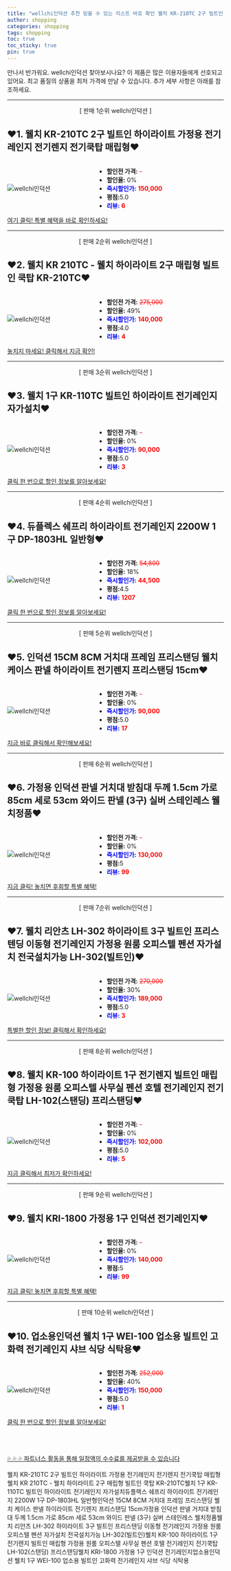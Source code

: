 ```yaml
---
title: "wellchi인덕션 추천 믿을 수 있는 리스트 바로 확인 웰치 KR-210TC 2구 빌트인 하이라이트"
author: shopping
categories: shopping
tags: shopping
toc: true
toc_sticky: true
pin: true
---
```

만나서 반가워요. wellchi인덕션 찾아보시나요? 이 제품은 많은 이용자들에게 선호되고 있어요. 최고 품질의 상품을 최저 가격에 만날 수 있습니다. 추가 세부 사항은 아래를 참조하세요.

---
<p class="toplist" style="margin: 0 auto; display: block; width: fit-content;">[ 판매 1순위 wellchi인덕션 ]</p>

<h2><strong>❤️1. 웰치 KR-210TC 2구 빌트인 하이라이트 가정용 전기레인지 전기렌지 전기쿡탑 매립형❤️</strong></h2>

<div style="display: flex; align-items: center;">
    <div style="flex: 0.4;">
        <img src="https://thumbnail6.coupangcdn.com/thumbnails/remote/230x230ex/image/vendor_inventory/b8d6/acabe859f027d65a4665c5578a2ac4128ee670793993a8e13d370852f1ad.jpg" alt="wellchi인덕션" style="max-width: 100%;">
    </div>
    <div style="flex: 0.6; margin-left: 10px;">
        <ul>
            <li><strong>할인전 가격:</strong> <del style="color: red;">-</del></li>
            <li><strong>할인율:</strong> 0%</li>
            <li><span style='color:blue'><strong>즉시할인가:</strong></span> <span style='color:red'><strong>150,000</strong></span></li>
            <li><strong>평점:</strong>5.0</li>
            <li><span style='color:blue'><strong>리뷰:</strong></span> <span style='color:red'><strong>6</strong></span></li>
        </ul>
    </div>
</div>
<div class="center">
    <a href="https://William4Davisa.github.io?lptag=AF9450613&subid=githubio&pageKey=6741245830&traceid=V0-153&itemId=15737396607&vendorItemId=82294437340" class="myButton">
        여기 클릭! 특별 혜택을 바로 확인하세요!
    </a>
</div>


---
<p class="toplist" style="margin: 0 auto; display: block; width: fit-content;">[ 판매 2순위 wellchi인덕션 ]</p>

<h2><strong>❤️2. 웰치 KR 210TC - 웰치 하이라이트 2구 매립형 빌트인 쿡탑 KR-210TC❤️</strong></h2>

<div style="display: flex; align-items: center;">
    <div style="flex: 0.4;">
        <img src="https://thumbnail10.coupangcdn.com/thumbnails/remote/230x230ex/image/vendor_inventory/0e4d/498178bb337e1e21be95b977a77257175f6cc34a0bfd34438faf3bd0703c.jpg" alt="wellchi인덕션" style="max-width: 100%;">
    </div>
    <div style="flex: 0.6; margin-left: 10px;">
        <ul>
            <li><strong>할인전 가격:</strong> <del style="color: red;">275,000</del></li>
            <li><strong>할인율:</strong> 49%</li>
            <li><span style='color:blue'><strong>즉시할인가:</strong></span> <span style='color:red'><strong>140,000</strong></span></li>
            <li><strong>평점:</strong>4.0</li>
            <li><span style='color:blue'><strong>리뷰:</strong></span> <span style='color:red'><strong>4</strong></span></li>
        </ul>
    </div>
</div>
<div class="center">
    <a href="https://William4Davisa.github.io?lptag=AF9450613&subid=githubio&pageKey=6475530107&traceid=V0-153&itemId=14151611097&vendorItemId=81398124316" class="myButton">
        놓치지 마세요! 클릭해서 지금 확인!
    </a>
</div>


---
<p class="toplist" style="margin: 0 auto; display: block; width: fit-content;">[ 판매 3순위 wellchi인덕션 ]</p>

<h2><strong>❤️3. 웰치 1구 KR-110TC 빌트인 하이라이트 전기레인지 자가설치❤️</strong></h2>

<div style="display: flex; align-items: center;">
    <div style="flex: 0.4;">
        <img src="https://thumbnail6.coupangcdn.com/thumbnails/remote/230x230ex/image/vendor_inventory/0de5/8770f072795ebb6d2343f12cfb8d91996ef1066d7bf069d5e22ee93e7f38.jpg" alt="wellchi인덕션" style="max-width: 100%;">
    </div>
    <div style="flex: 0.6; margin-left: 10px;">
        <ul>
            <li><strong>할인전 가격:</strong> <del style="color: red;">-</del></li>
            <li><strong>할인율:</strong> 0%</li>
            <li><span style='color:blue'><strong>즉시할인가:</strong></span> <span style='color:red'><strong>90,000</strong></span></li>
            <li><strong>평점:</strong>5.0</li>
            <li><span style='color:blue'><strong>리뷰:</strong></span> <span style='color:red'><strong>3</strong></span></li>
        </ul>
    </div>
</div>
<div class="center">
    <a href="https://William4Davisa.github.io?lptag=AF9450613&subid=githubio&pageKey=7551479442&traceid=V0-153&itemId=19874128130&vendorItemId=86974785502" class="myButton">
        클릭 한 번으로 할인 정보를 알아보세요!
    </a>
</div>


---
<p class="toplist" style="margin: 0 auto; display: block; width: fit-content;">[ 판매 4순위 wellchi인덕션 ]</p>

<h2><strong>❤️4. 듀플렉스 쉐프리 하이라이트 전기레인지 2200W 1구 DP-1803HL 일반형❤️</strong></h2>

<div style="display: flex; align-items: center;">
    <div style="flex: 0.4;">
        <img src="https://thumbnail10.coupangcdn.com/thumbnails/remote/230x230ex/image/rs_quotation_api/82fziviz/66eefcce3d224fbcb1a375960b39ece3.png" alt="wellchi인덕션" style="max-width: 100%;">
    </div>
    <div style="flex: 0.6; margin-left: 10px;">
        <ul>
            <li><strong>할인전 가격:</strong> <del style="color: red;">54,800</del></li>
            <li><strong>할인율:</strong> 18%</li>
            <li><span style='color:blue'><strong>즉시할인가:</strong></span> <span style='color:red'><strong>44,500</strong></span></li>
            <li><strong>평점:</strong>4.5</li>
            <li><span style='color:blue'><strong>리뷰:</strong></span> <span style='color:red'><strong>1207</strong></span></li>
        </ul>
    </div>
</div>
<div class="center">
    <a href="https://William4Davisa.github.io?lptag=AF9450613&subid=githubio&pageKey=5320162050&traceid=V0-153&itemId=7735561179&vendorItemId=81880904394" class="myButton">
        클릭 한 번으로 할인 정보를 알아보세요!
    </a>
</div>


---
<p class="toplist" style="margin: 0 auto; display: block; width: fit-content;">[ 판매 5순위 wellchi인덕션 ]</p>

<h2><strong>❤️5. 인덕션 15CM 8CM 거치대 프레임 프리스탠딩 웰치 케이스 판넬 하이라이트 전기렌지 프리스탠딩 15cm❤️</strong></h2>

<div style="display: flex; align-items: center;">
    <div style="flex: 0.4;">
        <img src="https://thumbnail9.coupangcdn.com/thumbnails/remote/230x230ex/image/vendor_inventory/7fcc/ba1723c4857fdef761dd80071e0b69183be93466e528a06d116926aaccd7.jpg" alt="wellchi인덕션" style="max-width: 100%;">
    </div>
    <div style="flex: 0.6; margin-left: 10px;">
        <ul>
            <li><strong>할인전 가격:</strong> <del style="color: red;">-</del></li>
            <li><strong>할인율:</strong> 0%</li>
            <li><span style='color:blue'><strong>즉시할인가:</strong></span> <span style='color:red'><strong>90,000</strong></span></li>
            <li><strong>평점:</strong>5.0</li>
            <li><span style='color:blue'><strong>리뷰:</strong></span> <span style='color:red'><strong>17</strong></span></li>
        </ul>
    </div>
</div>
<div class="center">
    <a href="https://William4Davisa.github.io?lptag=AF9450613&subid=githubio&pageKey=6499857269&traceid=V0-153&itemId=14306136695&vendorItemId=81551313556" class="myButton">
        지금 바로 클릭해서 확인해보세요!
    </a>
</div>


---
<p class="toplist" style="margin: 0 auto; display: block; width: fit-content;">[ 판매 6순위 wellchi인덕션 ]</p>

<h2><strong>❤️6. 가정용 인덕션 판넬 거치대 받침대 두께 1.5cm 가로 85cm 세로 53cm 와이드 판넬 (3구) 실버 스테인레스 웰치정품❤️</strong></h2>

<div style="display: flex; align-items: center;">
    <div style="flex: 0.4;">
        <img src="https://thumbnail9.coupangcdn.com/thumbnails/remote/230x230ex/image/vendor_inventory/3eef/92c2769b4ccca965859a0621e3885f4a21cc7dd3f2c0e32bdd8a566b8f4e.png" alt="wellchi인덕션" style="max-width: 100%;">
    </div>
    <div style="flex: 0.6; margin-left: 10px;">
        <ul>
            <li><strong>할인전 가격:</strong> <del style="color: red;">-</del></li>
            <li><strong>할인율:</strong> 0%</li>
            <li><span style='color:blue'><strong>즉시할인가:</strong></span> <span style='color:red'><strong>130,000</strong></span></li>
            <li><strong>평점:</strong>5</li>
            <li><span style='color:blue'><strong>리뷰:</strong></span> <span style='color:red'><strong>99</strong></span></li>
        </ul>
    </div>
</div>
<div class="center">
    <a href="https://William4Davisa.github.io?lptag=AF9450613&subid=githubio&pageKey=6291278225&traceid=V0-153&itemId=12963851812&vendorItemId=80227958316" class="myButton">
        지금 클릭! 놓치면 후회할 특별 혜택!
    </a>
</div>


---
<p class="toplist" style="margin: 0 auto; display: block; width: fit-content;">[ 판매 7순위 wellchi인덕션 ]</p>

<h2><strong>❤️7. 웰치 리안츠 LH-302 하이라이트 3구 빌트인 프리스텐딩 이동형 전기레인지 가정용 원룸 오피스텔 펜션 자가설치 전국설치가능 LH-302(빌트인)❤️</strong></h2>

<div style="display: flex; align-items: center;">
    <div style="flex: 0.4;">
        <img src="https://thumbnail6.coupangcdn.com/thumbnails/remote/230x230ex/image/vendor_inventory/9d93/bd1ac72644add83b106365f6e70a87bed6cd4c8b277bd87a2dab6f3d36d1.jpg" alt="wellchi인덕션" style="max-width: 100%;">
    </div>
    <div style="flex: 0.6; margin-left: 10px;">
        <ul>
            <li><strong>할인전 가격:</strong> <del style="color: red;">270,000</del></li>
            <li><strong>할인율:</strong> 30%</li>
            <li><span style='color:blue'><strong>즉시할인가:</strong></span> <span style='color:red'><strong>189,000</strong></span></li>
            <li><strong>평점:</strong>5.0</li>
            <li><span style='color:blue'><strong>리뷰:</strong></span> <span style='color:red'><strong>3</strong></span></li>
        </ul>
    </div>
</div>
<div class="center">
    <a href="https://William4Davisa.github.io?lptag=AF9450613&subid=githubio&pageKey=7521479875&traceid=V0-153&itemId=19727958814&vendorItemId=83936199357" class="myButton">
        특별한 할인 정보! 클릭해서 확인하세요!
    </a>
</div>


---
<p class="toplist" style="margin: 0 auto; display: block; width: fit-content;">[ 판매 8순위 wellchi인덕션 ]</p>

<h2><strong>❤️8. 웰치 KR-100 하이라이트 1구 전기렌지 빌트인 매립형 가정용 원룸 오피스텔 사무실 펜션 호텔 전기레인지 전기쿡탑 LH-102(스탠딩) 프리스탠딩❤️</strong></h2>

<div style="display: flex; align-items: center;">
    <div style="flex: 0.4;">
        <img src="https://thumbnail10.coupangcdn.com/thumbnails/remote/230x230ex/image/vendor_inventory/9d03/368ce435f6a878499391d7b5aff17042cd42d0c4fd4ea2ea9a96ff521159.jpg" alt="wellchi인덕션" style="max-width: 100%;">
    </div>
    <div style="flex: 0.6; margin-left: 10px;">
        <ul>
            <li><strong>할인전 가격:</strong> <del style="color: red;">-</del></li>
            <li><strong>할인율:</strong> 0%</li>
            <li><span style='color:blue'><strong>즉시할인가:</strong></span> <span style='color:red'><strong>102,000</strong></span></li>
            <li><strong>평점:</strong>5.0</li>
            <li><span style='color:blue'><strong>리뷰:</strong></span> <span style='color:red'><strong>5</strong></span></li>
        </ul>
    </div>
</div>
<div class="center">
    <a href="https://William4Davisa.github.io?lptag=AF9450613&subid=githubio&pageKey=7521363762&traceid=V0-153&itemId=19727368161&vendorItemId=86626525172" class="myButton">
        지금 클릭해서 최저가 확인하세요!
    </a>
</div>


---
<p class="toplist" style="margin: 0 auto; display: block; width: fit-content;">[ 판매 9순위 wellchi인덕션 ]</p>

<h2><strong>❤️9. 웰치 KRI-1800 가정용 1구 인덕션 전기레인지❤️</strong></h2>

<div style="display: flex; align-items: center;">
    <div style="flex: 0.4;">
        <img src="https://thumbnail8.coupangcdn.com/thumbnails/remote/230x230ex/image/vendor_inventory/05c1/c5be4c4a74047ebde35693e3428043ff26572f64dce1125412b7753acbaa.jpeg" alt="wellchi인덕션" style="max-width: 100%;">
    </div>
    <div style="flex: 0.6; margin-left: 10px;">
        <ul>
            <li><strong>할인전 가격:</strong> <del style="color: red;">-</del></li>
            <li><strong>할인율:</strong> 0%</li>
            <li><span style='color:blue'><strong>즉시할인가:</strong></span> <span style='color:red'><strong>140,000</strong></span></li>
            <li><strong>평점:</strong>5</li>
            <li><span style='color:blue'><strong>리뷰:</strong></span> <span style='color:red'><strong>99</strong></span></li>
        </ul>
    </div>
</div>
<div class="center">
    <a href="https://William4Davisa.github.io?lptag=AF9450613&subid=githubio&pageKey=6263538034&traceid=V0-153&itemId=12766974699&vendorItemId=80033152938" class="myButton">
        지금 클릭! 놓치면 후회할 특별 혜택!
    </a>
</div>


---
<p class="toplist" style="margin: 0 auto; display: block; width: fit-content;">[ 판매 10순위 wellchi인덕션 ]</p>

<h2><strong>❤️10. 업소용인덕션 웰치 1구 WEI-100 업소용 빌트인 고화력 전기레인지 샤브 식당 식탁용❤️</strong></h2>

<div style="display: flex; align-items: center;">
    <div style="flex: 0.4;">
        <img src="https://thumbnail8.coupangcdn.com/thumbnails/remote/230x230ex/image/vendor_inventory/f45c/9a53016a91677a2805a87cc37911e87fe84ebb74c274f5afd56ad3f1f59d.jpg" alt="wellchi인덕션" style="max-width: 100%;">
    </div>
    <div style="flex: 0.6; margin-left: 10px;">
        <ul>
            <li><strong>할인전 가격:</strong> <del style="color: red;">252,000</del></li>
            <li><strong>할인율:</strong> 40%</li>
            <li><span style='color:blue'><strong>즉시할인가:</strong></span> <span style='color:red'><strong>150,000</strong></span></li>
            <li><strong>평점:</strong>5.0</li>
            <li><span style='color:blue'><strong>리뷰:</strong></span> <span style='color:red'><strong>1</strong></span></li>
        </ul>
    </div>
</div>
<div class="center">
    <a href="https://William4Davisa.github.io?lptag=AF9450613&subid=githubio&pageKey=7851534520&traceid=V0-153&itemId=21402138957&vendorItemId=89383850527" class="myButton">
        클릭 한 번으로 할인 정보를 알아보세요!
    </a>
</div>

<br><br><br>[💦 💦 💦 파트너스 활동을 통해 일정액의 수수료를 제공받을 수 있습니다](https://link.coupang.com/a/bcpT2c)<br><br>웰치 KR-210TC 2구 빌트인 하이라이트 가정용 전기레인지 전기렌지 전기쿡탑 매립형웰치 KR 210TC - 웰치 하이라이트 2구 매립형 빌트인 쿡탑 KR-210TC웰치 1구 KR-110TC 빌트인 하이라이트 전기레인지 자가설치듀플렉스 쉐프리 하이라이트 전기레인지 2200W 1구 DP-1803HL 일반형인덕션 15CM 8CM 거치대 프레임 프리스탠딩 웰치 케이스 판넬 하이라이트 전기렌지 프리스탠딩 15cm가정용 인덕션 판넬 거치대 받침대 두께 1.5cm 가로 85cm 세로 53cm 와이드 판넬 (3구) 실버 스테인레스 웰치정품웰치 리안츠 LH-302 하이라이트 3구 빌트인 프리스텐딩 이동형 전기레인지 가정용 원룸 오피스텔 펜션 자가설치 전국설치가능 LH-302(빌트인)웰치 KR-100 하이라이트 1구 전기렌지 빌트인 매립형 가정용 원룸 오피스텔 사무실 펜션 호텔 전기레인지 전기쿡탑 LH-102(스탠딩) 프리스탠딩웰치 KRI-1800 가정용 1구 인덕션 전기레인지업소용인덕션 웰치 1구 WEI-100 업소용 빌트인 고화력 전기레인지 샤브 식당 식탁용